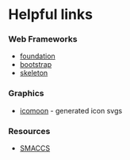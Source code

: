 # Helpful links

### Web Frameworks
* [foundation](http://foundation.zurb.com/)
* [bootstrap](http://getbootstrap.com/)
* [skeleton](getskeleton.com)

### Graphics
* [icomoon](icomoon.io) - generated icon svgs

### Resources
* [SMACCS](https://smacss.com/)
